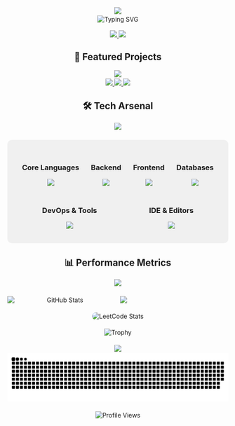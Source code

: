 <div align="center">
  <img src="https://capsule-render.vercel.app/api?type=waving&color=gradient&customColorList=2,31,89&height=200&section=header&text=Hi,%20I'm%20Himangshu%20Saikia&fontSize=50&fontAlignY=35&animation=twinkling&desc=Self-taught%20Developer%20|%20High%20School%20Student&descAlignY=55"/>
</div>
<div align="center">
  <img src="https://readme-typing-svg.herokuapp.com?font=Montserrat&size=22&duration=4000&pause=1000&color=2E9EFF&center=true&vCenter=true&random=false&width=950&lines=Self-taught+Developer+%7C+Open+Source+Enthusiast;High+School+Student+%7C+Exploring+New+Technologies+%26+Best+Practices" alt="Typing SVG" />
</div>

<br/>

<div align="center">
  <a href="https://in.linkedin.com/in/himangshu-saikia-337ab32b4" target="_blank">
    <img src="https://img.shields.io/badge/-Himangshu_Saikia-0077B5?style=for-the-badge&logo=Linkedin&logoColor=white"/>
  </a>
  <a href="https://twitter.com/0xhimangshu" target="_blank">
    <img src="https://img.shields.io/badge/-0xhimangshu-1DA1F2?style=for-the-badge&logo=Twitter&logoColor=white"/>
  </a>
</div>

<div align="center">
  <h2>🌟 Featured Projects</h2>
  <img src="https://raw.githubusercontent.com/andreasbm/readme/master/assets/lines/rainbow.png" />
</div>

<div align="center">
  <a href="https://github.com/0xhimangshu/advise-generator">
    <img width="49%" src="https://github-readme-stats.vercel.app/api/pin/?username=0xhimangshu&repo=advise-generator&theme=tokyonight&bg_color=1A1B27&border_color=70A5FD"/>
  </a>
  <a href="https://github.com/0xhimangshu/saavn.py">
    <img width="49%" src="https://github-readme-stats.vercel.app/api/pin/?username=0xhimangshu&repo=saavn.py&theme=tokyonight&bg_color=1A1B27&border_color=70A5FD"/>
  </a>
<!--   <a href="https://github.com/0xhimangshu/Boult">
    <img width="49%" src="https://github-readme-stats.vercel.app/api/pin/?username=0xhimangshu&repo=Boult&theme=tokyonight&bg_color=1A1B27&border_color=70A5FD"/>
  </a> -->
  <a href="https://github.com/0xhimangshu/quiz-cli">
    <img width="49%" src="https://github-readme-stats.vercel.app/api/pin/?username=0xhimangshu&repo=quiz-cli&theme=tokyonight&bg_color=1A1B27&border_color=70A5FD"/>
  </a>
</div>

<div align="center">
  <h2>🛠️ Tech Arsenal</h2>
  <img src="https://raw.githubusercontent.com/andreasbm/readme/master/assets/lines/rainbow.png" />
</div>
<div align="center" style="background: rgba(0,0,0,0.05); padding: 20px; border-radius: 10px; margin: 20px 0; display: flex; justify-content: space-around; flex-wrap: wrap;">
  <div style="text-align: center; margin: 10px;">
    <h3>Core Languages</h3>
    <img src="https://skillicons.dev/icons?i=python,typescript,cpp,c" />
  </div>
  
  <div style="text-align: center; margin: 10px;">
    <h3>Backend</h3>
    <img src="https://skillicons.dev/icons?i=flask,fastapi,django,express,nodejs" />
  </div>
  
  <div style="text-align: center; margin: 10px;">
    <h3>Frontend</h3>
    <img src="https://skillicons.dev/icons?i=html,css,js,react,bootstrap,tailwind" />
  </div>
  
  <div style="text-align: center; margin: 10px;">
    <h3>Databases</h3>
    <img src="https://skillicons.dev/icons?i=postgres,sqlite,mongodb,redis,supabase" />
  </div>
  
  <div style="text-align: center; margin: 10px;">
    <h3>DevOps & Tools</h3>
    <img src="https://skillicons.dev/icons?i=docker,git,heroku,aws,gcp" />
  </div>
  <div style="text-align: center; margin: 10px;">
    <h3>IDE & Editors</h3>
    <img src="https://skillicons.dev/icons?i=vscode,visualstudio,pycharm" />
  </div>
</div>

<div align="center">
  <h2>📊 Performance Metrics</h2>
  <img src="https://raw.githubusercontent.com/andreasbm/readme/master/assets/lines/rainbow.png" />
</div>

<div align="center" style="display: flex; justify-content: center; gap: 10px; margin: 20px 0;">
  <img width="49%" src="https://github-readme-stats.vercel.app/api?username=0xhimangshu&show_icons=true&count_private=true&hide_border=true&title_color=2E9EFF&icon_color=2E9EFF&text_color=c9d1d9&bg_color=0d1117" alt="GitHub Stats" /> 
  <img width="49%" src="https://github-readme-streak-stats.herokuapp.com/?user=0xhimangshu&hide_border=true&theme=transparent&background=0D1117&stroke=2E9EFF&ring=2E9EFF&fire=2E9EFF&currStreakNum=FFFFFF&sideNums=2E9EFF&currStreakLabel=2E9EFF&sideLabels=2E9EFF&dates=FFFFFF"/>
</div>

<div align="center" style="margin: 20px 0;">
  <img width="90%" style="border-radius: 10px;" src="https://leetcard.jacoblin.cool/0xhimangshu?theme=dark&font=Fira%20Code&ext=heatmap&border=0" alt="LeetCode Stats"/>
</div>

<div align="center" style="margin: 20px 0;">
  <img src="https://github-profile-trophy.vercel.app/?username=0xhimangshu&theme=darkhub&no-frame=true&row=1&column=7" alt="Trophy" />
</div>


<div align="center">
  <img src="https://capsule-render.vercel.app/api?type=waving&color=gradient&customColorList=2,13,22&height=150&section=footer&text=Thanks%20for%20visiting!&fontSize=30&fontColor=ffffff&animation=twinkling"/>
  <img src="https://raw.githubusercontent.com/platane/platane/output/github-contribution-grid-snake-dark.svg" width="100%"/>
</div>
<div align="center" style="margin: 20px 0;">
  <img src="https://komarev.com/ghpvc/?username=0xhimangshu&style=for-the-badge&color=2E9EFF" alt="Profile Views"/>
</div>
